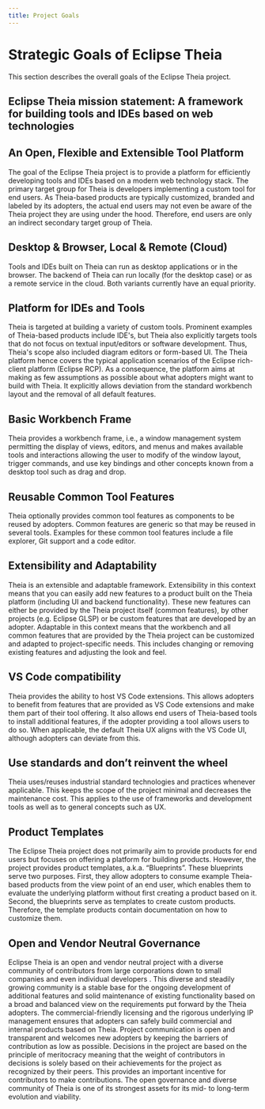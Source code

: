 ```yaml
---
title: Project Goals
---
```


# Strategic Goals of Eclipse Theia

This section describes the overall goals of the Eclipse Theia project.

## Eclipse Theia mission statement: A framework for building tools and IDEs based on web technologies

## An Open, Flexible and Extensible Tool Platform

The goal of the Eclipse Theia project is to provide a platform for efficiently developing tools and IDEs based on a modern web technology stack. The primary target group for Theia is developers implementing a custom tool for end users. As Theia-based products are typically customized, branded and labeled by its adopters, the actual end users may not even be aware of the Theia project they are using under the hood. Therefore, end users are only an indirect secondary target group of Theia. 

## Desktop & Browser, Local & Remote (Cloud)

Tools and IDEs built on Theia can run as desktop applications or in the browser. The backend of Theia can run locally (for the desktop case) or as a remote service in the cloud. Both variants currently have an equal priority.

## Platform for IDEs and Tools
Theia is targeted at building a variety of custom tools. Prominent examples of Theia-based products include IDE's, but Theia also explicitly targets tools that do not focus on textual input/editors or software development. Thus, Theia's scope also included diagram editors or form-based UI. The Theia platform hence covers the typical application scenarios of the Eclipse rich-client platform (Eclipse RCP). As a consequence, the platform aims at making as few assumptions as possible about what adopters might want to build with Theia. It explicitly allows deviation from the standard workbench layout and the removal of all default features.

## Basic Workbench Frame

Theia provides a workbench frame, i.e., a window management system permitting the display of views, editors, and menus and makes available tools and interactions allowing the user to modify of the window layout, trigger commands, and use key bindings and other concepts known from a desktop tool such as drag and drop.

## Reusable Common Tool Features

Theia optionally provides common tool features as components to be reused by adopters. Common features are generic so that may be reused in several tools. Examples for these common tool features include a file explorer, Git support and a code editor.

## Extensibility and Adaptability

Theia is an extensible and adaptable framework. Extensibility in this context means that you can easily add new features to a product built on the Theia platform (including UI and backend functionality). These new features can either be provided by the Theia project itself (common features), by other projects (e.g. Eclipse GLSP) or be custom features that are developed by an adopter. Adaptable in this context means that the workbench and all common features that are provided by the Theia project can be customized and adapted to project-specific needs. This includes changing or removing existing features and adjusting the look and feel.

## VS Code compatibility

Theia provides the ability to host VS Code extensions. This allows adopters to benefit from features that are provided as VS Code extensions and make them part of their tool offering. It also allows end users of Theia-based tools to install additional features, if the adopter providing a tool allows users to do so. When applicable, the default Theia UX aligns with the VS Code UI, although adopters can deviate from this.

## Use standards and don’t reinvent the wheel

Theia uses/reuses industrial standard technologies and practices whenever applicable. This keeps the scope of the project minimal and decreases the maintenance cost. This applies to the use of frameworks and development tools as well as to general concepts such as UX.

## Product Templates

The Eclipse Theia project does not primarily aim to provide products for end users but focuses on offering a platform for building products. However, the project provides product templates, a.k.a. “Blueprints”. These blueprints serve two purposes. First, they allow adopters to consume example Theia-based products from the view point of an end user, which enables them to evaluate the underlying platform without first creating a product based on it. Second, the blueprints serve as templates to create custom products. Therefore, the template products contain documentation on how to customize them.

## Open and Vendor Neutral Governance

Eclipse Theia is an open and vendor neutral project with a diverse community of contributors from large corporations down to small companies and even individual developers . This diverse and steadily growing community is a stable base for the ongoing development of additional features and solid maintenance of existing functionality based on a broad and balanced view on the requirements put forward by the Theia adopters. The commercial-friendly licensing and the rigorous underlying IP management ensures that adopters can safely build commercial and internal products based on Theia. Project communication is open and transparent and welcomes new adopters by keeping the barriers of contribution as low as possible. Decisions in the project are based on the principle of meritocracy meaning that the weight of contributors in decisions is solely based on their achievements for the project as recognized by their peers. This provides an important incentive for contributors to make contributions. The open governance and diverse community of Theia is one of its strongest assets for its mid- to long-term evolution and viability.
